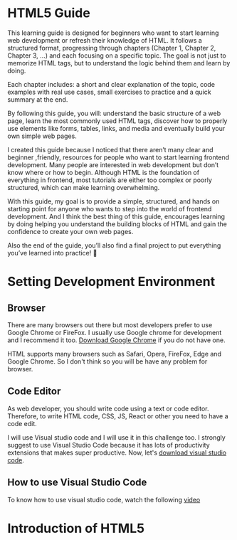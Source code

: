 <h1>HTML5 Guide</h1>

<p>
This learning guide is designed for beginners who want to start learning web development or refresh their knowledge of HTML. It follows a structured format, progressing through chapters (Chapter 1, Chapter 2, Chapter 3, …) and each focusing on a specific topic. The goal is not just to memorize HTML tags, but to understand the logic behind them and learn by doing.
</p>

<p>
Each chapter includes: a short and clear explanation of the topic, code examples with real use cases, small exercises to practice and a quick summary at the end.
</p>

<p>
By following this guide, you will: understand the basic structure of a web page, learn the most commonly used HTML tags, discover how to properly use elements like forms, tables, links, and media and eventually build your own simple web pages.
</p>

<p>
I created this guide because I noticed that there aren’t many clear and beginner ,friendly, resources for people who want to start learning frontend development. Many people are interested in web development but don’t know where or how to begin. Although HTML is the foundation of everything in frontend, most tutorials are either too complex or poorly structured, which can make learning overwhelming. 
</p>


With this guide, my goal is to provide a simple, structured, and hands on starting point for anyone who wants to step into the world of frontend development. And I think the best thing of this guide, encourages learning by doing helping you understand the building blocks of HTML and gain the confidence to create your own web pages.



Also the end of the guide, you’ll also find a final project to put everything you’ve learned into practice! 🚀


# Setting Development Environment

## Browser

There are many browsers out there but most developers prefer to use Google Chrome or FireFox. I usually use Google chrome for development and I recommend it too. [Download Google Chrome](https://www.google.com/aclk?sa=L&ai=DChsSEwid-qOt7caQAxWDU38AHT74KZsYACICCAEQARoCb2E&co=1&gclid=EAIaIQobChMInfqjre3GkAMVg1N_AB0--CmbEAAYASAAEgKKl_D_BwE&cid=CAASrwHkaII3ZMF-FQtj7NYNIUdSqIgPygmV-RSsnH8EzLaU85Of6v5vdZhfwHc2qzEqenBE7EBwibV1JKUQENe0ifVJLUKoub5e0HsKrt98e1viJNEAUTM8cZ1gQ95aJzBSHEHKU8iv0vby0M0zeZOgy-Brvj2w-UWdpunvrMj77EbAmbHZuvrU81SrEGwPuYzMh5dBmIKQN7XgqM5g63Gmf2HRNCmoEgTXhJtGO2dGou3d&cce=1&sig=AOD64_1jmEVdKRpamXAvGKVCTmM722-qaQ&q&adurl&ved=2ahUKEwjmh5-t7caQAxV44ckDHbkNDLYQ0Qx6BAgWEAE) if you do not have one.

HTML supports many browsers such as Safari, Opera, FireFox, Edge and Google Chrome. So I don't think so you will be have any problem for browser.

## Code Editor

As web developer, you should write code using a text or code editor. Therefore, to write HTML code, CSS, JS, React or other you need to have a code edit.

I will use Visual studio code and I will use it in this challenge too. I strongly suggest to use Visual Studio Code because it has lots of productivity extensions that makes super productive. Now, let's [download visual studio code](https://code.visualstudio.com/download).

## How to use Visual Studio Code

To know how to use visual studio code, watch the following [video](https://youtu.be/cu_ykIfBprI?si=_2-PMfP3MGc6OUKs)

# Introduction of HTML5
